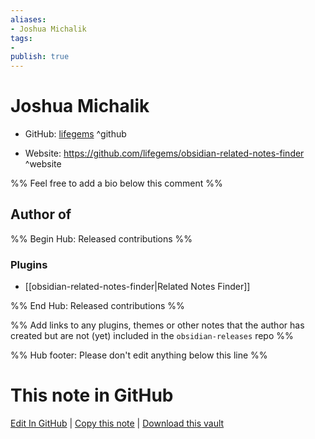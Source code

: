 ```yaml
---
aliases:
- Joshua Michalik
tags:
- 
publish: true
---
```


# Joshua Michalik

- GitHub: [lifegems](https://github.com/lifegems/) ^github
<!-- - Discord: `@` ^discord-->
- Website: <https://github.com/lifegems/obsidian-related-notes-finder> ^website
<!-- - [[Publish sites|Publish site]]: ^publish-->

%% Feel free to add a bio below this comment %%


## Author of

%% Begin Hub: Released contributions %%
### Plugins
- [[obsidian-related-notes-finder|Related Notes Finder]]

%% End Hub: Released contributions %%

%% Add links to any plugins, themes or other notes that the author has created but are not (yet) included in the `obsidian-releases` repo %%

<!--
### Unlisted plugins

- 
-->

<!--
### Others

- 
-->

<!--
## Sponsor this author

- [[GitHub sponsors]]: [Sponsor @lifegems on GitHub Sponsors](https://github.com/sponsors/lifegems) ^github-sponsor
- [[Buy me a coffee]]: ^buy-me-a-coffee
- [[PayPal]]: ^paypal
- [[Patreon]]: ^patreon

-->

<!--
## Follow this author

- [[YouTube Channels|On YouTube]]: ^youtube
- Twitter: ^twitter
- ...
-->

%% Hub footer: Please don't edit anything below this line %%

# This note in GitHub

<span class="git-footer">[Edit In GitHub](https://github.dev/obsidian-community/obsidian-hub/blob/main/01%20-%20Community/People/lifegems.md "git-hub-edit-note") | [Copy this note](https://raw.githubusercontent.com/obsidian-community/obsidian-hub/main/01%20-%20Community/People/lifegems.md "git-hub-copy-note") | [Download this vault](https://github.com/obsidian-community/obsidian-hub/archive/refs/heads/main.zip "git-hub-download-vault") </span>
